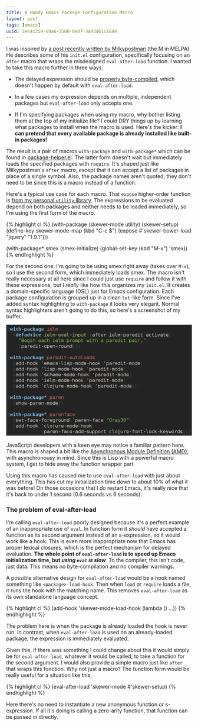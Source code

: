 ```yaml
---
title: A Handy Emacs Package Configuration Macro
layout: post
tags: [emacs]
uuid: 3e64c259-69a6-3500-0e87-3a93d61c1644
---
```


I was inspired by [a post recently written by Milkypostman][after]
(the M in MELPA). He describes some of his `init.el` configuration,
specifically focusing on an `after` macro that wraps the misdesigned
`eval-after-load` function. I wanted to take this macro further in
three ways:

 * The delayed expression should be [properly byte-compiled][compile],
   which doesn't happen by default with `eval-after-load`.

 * In a few cases my expression depends on multiple, independent
   packages but `eval-after-load` only accepts one.

 * If I'm specifying packages when using my macro, why bother listing
   them at the top of my initialize file? I could DRY things up by
   learning what packages to install when the macro is used. Here's
   the kicker: **I can pretend that every available package is already
   installed like built-in packages!**

The result is a pair of macros `with-package` and `with-package*`
which can be found in [package-helper.el][helper]. The latter form
doesn't wait but immediately loads the specified packages with
`require`. It's shaped just like Milkypostman's `after` macro, except
that it can accept a list of packages in place of a single symbol.
Also, the package names aren't quoted; they don't need to be since
this is a macro instead of a function.

Here's a typical use case for each macro. That `expose` higher-order
function is [from my personal `utility` library][expose]. The
expressions to be evaluated depend on both packages and neither needs
to be loaded immediately, so I'm using the first form of the macro.

{% highlight cl %}
(with-package (skewer-mode utility)
  (skewer-setup)
  (define-key skewer-mode-map (kbd "C-c $")
    (expose #'skewer-bower-load "jquery" "1.9.1")))

(with-package* smex
  (smex-initialize)
  (global-set-key (kbd "M-x") 'smex))
{% endhighlight %}

For the second one, I'm going to be using smex right away (takes over
`M-x`), so I use the second form, which immediately loads smex. The
macro isn't really necessary at all here since I could just use
`require` and follow it with these expressions, but I *really* like
how this organizes my `init.el`. It creates a domain-specific language
(DSL) just for Emacs configuration. Each package configuration is
grouped up in a clean `let`-like form. Since I've added syntax
highlighting to `with-package` it looks very elegant. Normal syntax
highlighters aren't going to do this, so here's a screenshot of my
buffer.

![](/img/emacs/with-package.png)

JavaScript developers with a keen eye may notice a familiar pattern
here. This macro is shaped a bit like the
[Asynchronous Module Definition (AMD)][amd], with asynchronousy in
mind. Since this is Lisp with a powerful macro system, I get to hide
away the function wrapper part.

Using this macro has caused me to use `eval-after-load` with just
about everything. This has cut my initialization time down to about
10% of what it was before! On those occasions that I *do* restart
Emacs, it's really nice that it's back to under 1 second (0.6 seconds
vs 6 seconds).

### The problem of eval-after-load

I'm calling `eval-after-load` poorly designed because it's a perfect
example of an inappropriate use of `eval`. In function form it
*should* have accepted a function as its second argument instead of an
s-expression, so it would work like a hook. This is even more
inappropriate now that Emacs has proper lexical closures, which is the
perfect mechanism for delayed evaluation. **The whole point of
`eval-after-load` is to speed up Emacs initialization time, but *using
`eval` is slow***. To the compiler, this isn't code, just data. This
means no byte-compilation and no compiler warnings.

A possible alternative design for `eval-after-load` would be a hook
named something like `<package>-load-hook`. Then when `load` or
`require` loads a file, it runs the hook with the matching name. This
removes `eval-after-load` as its own standalone language concept.

{% highlight cl %}
(add-hook 'skewer-mode-load-hook (lambda () ...))
{% endhighlight %}

The problem here is when the package is already loaded the hook is
never run. In contrast, when `eval-after-load` is used on an
already-loaded package, the expression is immediately evaluated.

Given this, if there was something I could change about this it would
simply be for `eval-after-load`, whatever it would be called, to take
a function for the second argument. I would also provide a simple
macro just like `after` that wraps this function. Why not just a
macro? The function form would be really useful for a situation like
this,

{% highlight cl %}
(eval-after-load 'skewer-mode #'skewer-setup)
{% endhighlight %}

Here there's no need to instantiate a new anonymous function or
s-expression. If all it's doing is calling a zero-arity function, that
function can be passed in directly.


[after]: http://milkbox.net/note/single-file-master-emacs-configuration/
[compile]: http://lunaryorn.com/blog/2013/05/31/byte-compiling-eval-after-load/
[helper]: https://github.com/skeeto/.emacs.d/blob/master/package-helper.el
[expose]: /blog/2010/09/29/
[amd]: https://github.com/amdjs/amdjs-api/wiki/AMD
